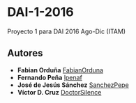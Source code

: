 # DAI-1-2016
Proyecto 1 para DAI 2016 Ago-Dic (ITAM)

## Autores
* **Fabian Orduña** [FabianOrduna](https://github.com/FabianOrduna)
* **Fernando Peña** [lpenaf](https://github.com/lpenaf)
* **José de Jesús Sánchez** [SanchezPepe](https://github.com/SanchezPepe)
* **Víctor D. Cruz** [DoctorSilence](https://github.com/DoctorSilence)
